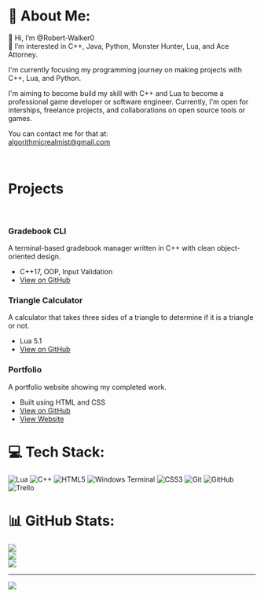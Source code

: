# 💫 About Me:
👋 Hi, I’m @Robert-Walker0<br>👀 I’m interested in C++, Java, Python, Monster Hunter, Lua, and Ace Attorney.<br>

I'm currently focusing my programming journey on making projects with C++, Lua, and Python.<br>

I'm aiming to become build my skill with C++ and Lua to become a professional game developer or software engineer. Currently, I'm open for interships, freelance projects, and collaborations on open source tools or games.<br>

You can contact me for that at:<br>
algorithmicrealmist@gmail.com

<br>

# Projects
<br>

### Gradebook CLI <br>
A terminal-based gradebook manager written in C++ with clean object-oriented design.<br>
- C++17, OOP, Input Validation
- [View on GitHub](https://github.com/Robert-Walker0/Student-Gradebook)

### Triangle Calculator
A calculator that takes three sides of a triangle to determine if it is a triangle or not.
- Lua 5.1
- [View on GitHub](https://github.com/Robert-Walker0/Triangle-Calculator)

### Portfolio
A portfolio website showing my completed work.
- Built using HTML and CSS
- [View on GitHub](https://github.com/Robert-Walker0/Portfolio)
- [View Website](https://robert-walker0.github.io/Portfolio/)


# 💻 Tech Stack:
![Lua](https://img.shields.io/badge/lua-%232C2D72.svg?style=for-the-badge&logo=lua&logoColor=white) ![C++](https://img.shields.io/badge/c++-%2300599C.svg?style=for-the-badge&logo=c%2B%2B&logoColor=white) ![HTML5](https://img.shields.io/badge/html5-%23E34F26.svg?style=for-the-badge&logo=html5&logoColor=white) ![Windows Terminal](https://img.shields.io/badge/Windows%20Terminal-%234D4D4D.svg?style=for-the-badge&logo=windows-terminal&logoColor=white) ![CSS3](https://img.shields.io/badge/css3-%231572B6.svg?style=for-the-badge&logo=css3&logoColor=white) ![Git](https://img.shields.io/badge/git-%23F05033.svg?style=for-the-badge&logo=git&logoColor=white) ![GitHub](https://img.shields.io/badge/github-%23121011.svg?style=for-the-badge&logo=github&logoColor=white) ![Trello](https://img.shields.io/badge/Trello-%23026AA7.svg?style=for-the-badge&logo=Trello&logoColor=white)
# 📊 GitHub Stats:
![](https://github-readme-stats.vercel.app/api?username=Robert-Walker0&theme=dark&hide_border=false&include_all_commits=false&count_private=false)<br/>
![](https://github-readme-streak-stats.herokuapp.com/?user=Robert-Walker0&theme=dark&hide_border=false)<br/>
![](https://github-readme-stats.vercel.app/api/top-langs/?username=Robert-Walker0&theme=dark&hide_border=false&include_all_commits=false&count_private=false&layout=compact)

---
[![](https://visitcount.itsvg.in/api?id=Robert-Walker0&icon=0&color=0)](https://visitcount.itsvg.in)

<!-- Proudly created with GPRM ( https://gprm.itsvg.in ) -->
